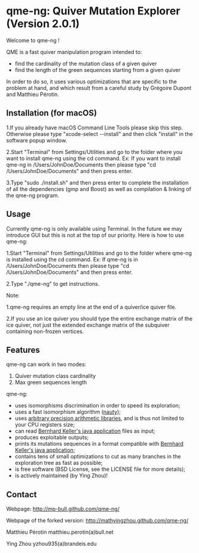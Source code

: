 qme-ng: Quiver Mutation Explorer (Version 2.0.1)
================================

Welcome to qme-ng !

QME is a fast quiver manipulation program intended to:
- find the cardinality of the mutation class of a given quiver
- find the length of the green sequences starting from a given quiver

In order to do so, it uses various optimizations that are specific to the
problem at hand, and which result from a careful study by Grégoire Dupont and
Matthieu Pérotin.

Installation (for macOS)
------------------------------------------------------------------------------
1.If you already have macOS Command Line Tools please skip this step. Otherwise please type "xcode-select --install" and then click "install" in the software popup window.

2.Start "Terminal" from Settings/Utilities and go to the folder where you want to install qme-ng using the cd command. Ex: If you want to install qme-ng in /Users/JohnDoe/Documents then please type "cd /Users/JohnDoe/Documents" and then press enter.

3.Type "sudo ./install.sh" and then press enter to complete the installation of all the dependencies (gmp and Boost) as well as compilation & linking of the qme-ng program.

Usage
------------------------------------------------------------------------------
Currently qme-ng is only available using Terminal. In the future we may introduce GUI but this is not at the top of our priority. Here is how to use qme-ng:

1.Start "Terminal" from Settings/Utilities and go to the folder where qme-ng is installed using the cd command. Ex: If qme-ng is in /Users/JohnDoe/Documents then please type "cd /Users/JohnDoe/Documents" and then press enter.

2.Type "./qme-ng" to get instructions.

Note:

1.qme-ng requires an empty line at the end of a quiver/ice quiver file.

2.If you use an ice quiver you should type the entire exchange matrix of the ice quiver, not just the extended exchange matrix of the subquiver containing non-frozen vertices.


Features
------------------------------------------------------------------------------

qme-ng can work in two modes:
  1. Quiver mutation class cardinality
  2. Max green sequences length

qme-ng:
 - uses isomorphisms discrimination in order to speed its exploration;
 - uses a fast isomorphism algorithm ([nauty](http://cs.anu.edu.au/~bdm/nauty/));
 - uses [arbitrary precision arithmetic libraries](http://gmplib.org/), and is thus not limited to your CPU registers size;
 - can read [Bernhard Keller's java application](http://www.math.jussieu.fr/~keller/quivermutation/) files as input;
 - produces exploitable outputs;
 - prints its mutations sequences in a format compatible with [Bernhard Keller's java application](http://www.math.jussieu.fr/~keller/quivermutation/);
 - contains tens of small optimizations to cut as many branches in the exploration tree as fast as possible;
 - is free software (BSD License, see the LICENSE file for more details);
 - is actively maintained (by Ying Zhou)!

Contact
------------------------------------------------------------------------------
Webpage: http://mp-bull.github.com/qme-ng/

Webpage of the forked version: http://mathyingzhou.github.com/qme-ng/

Matthieu Pérotin matthieu.perotin(a)bull.net

Ying Zhou yzhou935(a)brandeis.edu

